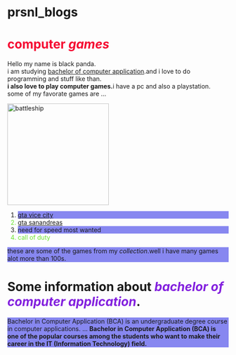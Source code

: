 # prsnl_blogs
<!doctype html>
<html>
    <head>
        <meta charset="utf-8">
        <title>practice blog</title>
        <style>
        #bca{
            color:rgb(130, 31, 222);
        }
        #red_headings{
            color:rgb(245, 10, 49);
        }
        .blue_imp{
            background-color:rgb(135, 135, 240);
        }
           .green_imp{
               color:rgb(108, 227, 48);
           }
        </style>
    </head>
    <body>
        <h1 id="red_headings">computer <em>games</em></h1>
        <p id="white_content">Hello my name is black panda.<br>i am studying <a href="#bcaoh">bachelor of computer application</a>.and i love to do programming and stuff like than.<br><strong>i also love to play computer games.</strong>i have a pc and also a playstation.<br>some of my favorate games are ...</p>
       <a href="https://www.rockstargames.com/sanandreas/"> <img src="https://www.kasandbox.org/programming-images/space/beetleship.png" alt="battleship" width="231"></a>
        <ol>
            <li class="blue_imp"><a target="_blank" href="https://www.rockstargames.com/vicecity/">gta vice city</a></li>
            <li class="green_imp"><a href="https://www.rockstargames.com/sanandreas/">gta sanandreas</a></li>
            <li class="blue_imp">need for speed most wanted
            <li class="green_imp">call of duty
        </ol>
        <p class="blue_imp">these are some of the games from my<em> collection</em>.well i have many games alot more than 100s.</p>
        <h1 id="bcaoh">Some information about <em id="bca">bachelor of computer application</em>.</h1>
<p class="blue_imp">Bachelor in Computer Application (BCA) is an undergraduate degree course in computer applications. ... <strong>Bachelor in Computer Application (BCA) is one of the popular courses among the students who want to make their career in the IT (Information Technology) field.</strong></p>        
    </body>
    </html>

